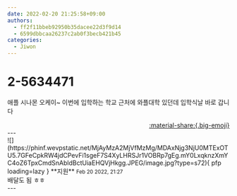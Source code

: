 ```yaml
---
date: 2022-02-20 21:25:58+09:00
authors:
  - ff2f11bbeb92950b35dacee22d3f9d14
  - 6599dbbcaa26237c2ab0f3becb421b45
categories:
  - Jiwon
---
```


# 2-5634471

<div class="post-container" markdown="1">
<div class="content-container md-sidebar__scrollwrap" markdown="1">

애플 시나몬 오케이~ 이번에 입학하는 학교 근처에 와플대학 있던데 입학식날 바로 갑니다

</div>
</div>

<div style="text-align: right;" markdown="1">
<a href="https://weverse.io/fromis9/fanpost/2-5634471" style="text-align: right;">:material-share:{.big-emoji}</a>
</div>
---

<div class="comments-container md-sidebar__scrollwrap" markdown="1">
<div class="comment" markdown="1">
<div class='id-container' markdown="1">
![](https://phinf.wevpstatic.net/MjAyMzA2MjVfMzMg/MDAxNjg3NjU0MTExOTU5.7GFeCpkRW4jdCPevFi1sgeF7S4XyLHRSJr1VOBRp7gEg.mY0LxqknzXmYC4oZ6TpxCmdSnAbldBctUiaEHQVjHkgg.JPEG/image.jpg?type=s72){ pfp loading=lazy }
**<span class="artist">지원</span>** <small>Feb 20 2022, 21:27</small><br>
</div>
<div class='comment-body' markdown="1">
배달도 됨 ㅎㅎ
</div>
</div>
</div>
---
